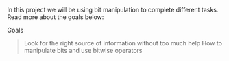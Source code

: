 In this project we will be using bit manipulation to complete different tasks. Read more about the goals below:

Goals
>Look for the right source of information without too much help
>How to manipulate bits and use bitwise operators